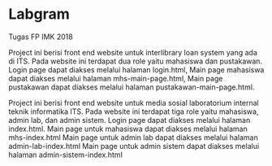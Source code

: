 # Labgram
Tugas FP IMK 2018

Project ini berisi front end website untuk interlibrary loan system yang ada di ITS. Pada website ini terdapat dua role yaitu mahasiswa dan pustakawan. Login page dapat diakses melalui halaman login.html, Main page mahasiswa dapat diakses melalui halaman mhs-main-page.html, Main page pustakawan dapat diakses melalui halaman pustakawan-main-page.html.

Project ini berisi front end website untuk media sosial laboratorium internal teknik informatika ITS.
Pada website ini terdapat tiga role yaitu mahasiswa, admin lab, dan admin sistem.
Login page dapat diakses melalui halaman index.html.
Main page untuk mahasiswa dapat diakses melalui halaman mhs-index.html
Main page untuk admin lab dapat diakses melalui halaman admin-lab-index.html
Main page untuk admin sistem dapat diakses melalui halaman admin-sistem-index.html
